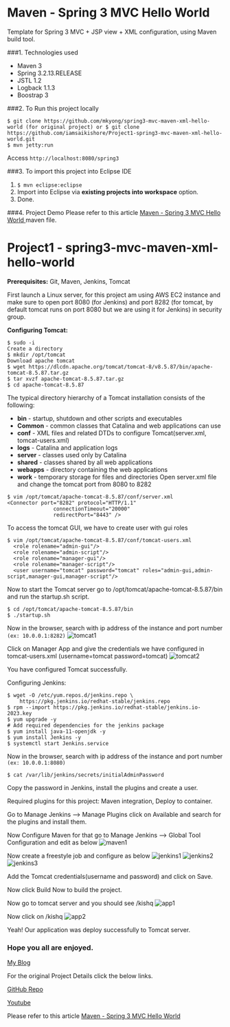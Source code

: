 Maven - Spring 3 MVC Hello World
===============================
Template for Spring 3 MVC + JSP view + XML configuration, using Maven build tool.

###1. Technologies used
* Maven 3
* Spring 3.2.13.RELEASE
* JSTL 1.2
* Logback 1.1.3
* Boostrap 3

###2. To Run this project locally
```shell
$ git clone https://github.com/mkyong/spring3-mvc-maven-xml-hello-world (for original project) or $ git clone https://github.com/iamsaikishore/Project1-spring3-mvc-maven-xml-hello-world.git
$ mvn jetty:run
```
Access ```http://localhost:8080/spring3```

###3. To import this project into Eclipse IDE
1. ```$ mvn eclipse:eclipse```
2. Import into Eclipse via **existing projects into workspace** option.
3. Done.

###4. Project Demo
Please refer to this article [Maven - Spring 3 MVC Hello World ](http://www.mkyong.com/spring3/spring-3-mvc-hello-world-example/)
maven file.



Project1 - spring3-mvc-maven-xml-hello-world
======================================
**Prerequisites:**  Git, Maven, Jenkins, Tomcat

First launch a Linux server, for this project am using AWS EC2 instance and make sure to open port 8080 (for Jenkins) and port 8282 (for tomcat, by default tomcat runs on port 8080 but we are using it for Jenkins) in security group.

**Configuring Tomcat:**
```shell
$ sudo -i
Create a directory
$ mkdir /opt/tomcat
Download apache tomcat 
$ wget https://dlcdn.apache.org/tomcat/tomcat-8/v8.5.87/bin/apache-tomcat-8.5.87.tar.gz
$ tar xvzf apache-tomcat-8.5.87.tar.gz
$ cd apache-tomcat-8.5.87
```
The typical directory hierarchy of a Tomcat installation consists of the following:

*	**bin** - startup, shutdown and other scripts and executables
*	**Common** - common classes that Catalina and web applications can use
*	**conf** - XML files and related DTDs to configure Tomcat(server.xml, tomcat-users.xml)
*	**logs** - Catalina and application logs
*	**server** - classes used only by Catalina
*	**shared** - classes shared by all web applications
*	**webapps** - directory containing the web applications
*	**work** - temporary storage for files and directories
Open server.xml file and change the tomcat port from 8080 to 8282
```shell
$ vim /opt/tomcat/apache-tomcat-8.5.87/conf/server.xml
<Connector port="8282" protocol="HTTP/1.1"
               connectionTimeout="20000"
               redirectPort="8443" />
```
To access the tomcat GUI, we have to create user with gui roles
```shell
$ vim /opt/tomcat/apache-tomcat-8.5.87/conf/tomcat-users.xml
  <role rolename="admin-gui"/>
  <role rolename="admin-script"/>
  <role rolename="manager-gui"/>
  <role rolename="manager-script"/>
  <user username="tomcat" password="tomcat" roles="admin-gui,admin-script,manager-gui,manager-script"/>
```
Now to start the Tomcat server go to /opt/tomcat/apache-tomcat-8.5.87/bin and run the startup.sh script.
```shell
$ cd /opt/tomcat/apache-tomcat-8.5.87/bin
$ ./startup.sh
```
Now in the browser, search with ip address of the instance and port number ```(ex: 10.0.0.1:8282)```
![tomcat1](https://user-images.githubusercontent.com/129657174/229402560-939dd0f6-2aac-4636-a09b-22f0ed6c90ee.png)
 
Click on Manager App and give the credentials we have configured in tomcat-users.xml (username=tomcat password=tomcat)
![tomcat2](https://user-images.githubusercontent.com/129657174/229402573-ff0ce1c6-8bb0-4e06-b844-066275495c48.png)
 
You have configured Tomcat successfully.

Configuring Jenkins:
```shell
$ wget -O /etc/yum.repos.d/jenkins.repo \
    https://pkg.jenkins.io/redhat-stable/jenkins.repo
$ rpm --import https://pkg.jenkins.io/redhat-stable/jenkins.io-2023.key
$ yum upgrade -y
# Add required dependencies for the jenkins package
$ yum install java-11-openjdk -y
$ yum install Jenkins -y
$ systemctl start Jenkins.service
```


Now in the browser, search with ip address of the instance and port number ```(ex: 10.0.0.1:8080)```
```shell
$ cat /var/lib/jenkins/secrets/initialAdminPassword
```
Copy the password in Jenkins, install the plugins and create a user.

Required plugins for this project: Maven integration, Deploy to container.

Go to Manage Jenkins --> Manage Plugins click on Available and search for the plugins and install them.

Now Configure Maven for that go to Manage Jenkins --> Global Tool Configuration and edit as below
![maven1](https://user-images.githubusercontent.com/129657174/229402586-7af64b24-063e-4b7e-b80f-51e262344f55.png)
 
Now create a freestyle job and configure as below
![jenkins1](https://user-images.githubusercontent.com/129657174/229402590-62648b56-a53c-42b5-8cf0-cf7c97e69e14.png)
![jenkins2](https://user-images.githubusercontent.com/129657174/229402595-1521999d-7483-4d25-8034-33380d7269e9.png)
![jenkins3](https://user-images.githubusercontent.com/129657174/229402596-4b1bf7c9-79e8-49ad-a119-900613d83777.png)
   
Add the Tomcat credentials(username and password) and click on Save.

Now click Build Now to build the project.

Now go to tomcat server and you should see /kishq
![app1](https://user-images.githubusercontent.com/129657174/229402598-92933ab3-6165-46c9-affd-eec0a827fe24.png)
 
Now click on /kishq
![app2](https://user-images.githubusercontent.com/129657174/229402604-18f1ca80-91ed-4a6e-b401-d40362f69907.png)
 
Yeah! Our application was deploy successfully to Tomcat server.

### Hope you all are enjoyed.

[My Blog](https://iamsaikishore.hashnode.dev/deploying-spring-3-mvc-hello-world-application-to-tomcat-server)

For the original Project Details click the below links.

[GitHub Repo](https://github.com/jmstechhome8/spring3-mvc-maven-xml-hello-world)

[Youtube](https://www.youtube.com/watch?v=4TRfvlU7W90&list=PLVnWcdGotHcapVIbp1dCUkT4fifxUz5kN&index=4&t=2468s)

Please refer to this article [Maven - Spring 3 MVC Hello World ](http://www.mkyong.com/spring3/spring-3-mvc-hello-world-example/)


